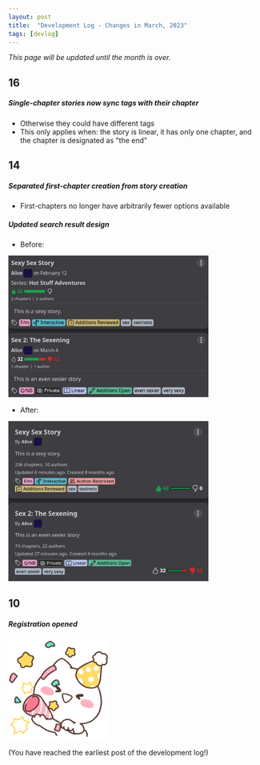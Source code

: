 ```yaml
---
layout: post
title:  "Development Log - Changes in March, 2023"
tags: [devlog]
---
```


_This page will be updated until the month is over._

## 16

##### Single-chapter stories now sync tags with their chapter

- Otherwise they could have different tags
- This only applies when: the story is linear, it has only one chapter, and the chapter is designated as "the end"

## 14

##### Separated first-chapter creation from story creation

- First-chapters no longer have arbitrarily fewer options available

##### Updated search result design

- Before:

<img src="/assets/img/323s1.png" width="400px" alt="search before">

- After:

<img src="/assets/img/323s2.png" width="400px" alt="search after">

## 10

##### Registration opened

<img src="/assets/img/yay.png" width="200px" height="200px" alt="party popper">

(You have reached the earliest post of the development log!)

